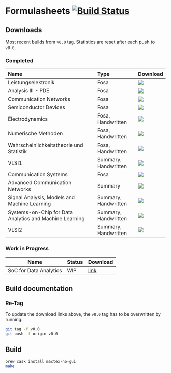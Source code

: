# Formulasheets [![Build Status](https://travis-ci.org/noah95/formulasheets.svg?branch=master)](https://travis-ci.org/noah95/formulasheets)

## Downloads
Most recent builds from `v0.0` tag. Statistics are reset after each push to `v0.0`.

### Completed

| Name                                                    | Type                 | Download                    |
|:--------------------------------------------------------|:---------------------|:----------------------------|
| Leistungselektronik                                     | Fosa                 | [![][le-badge]][le]         |
| Analysis III - PDE                                      | Fosa                 | [![][an3-badge]][an3]       |
| Communication Networks                                  | Fosa                 | [![][comnet-badge]][comnet] |
| Semiconductor Devices                                   | Fosa                 | [![][semi-badge]][semi]     |
| Electrodynamics                                         | Fosa, Handwritten    | [![][em-badge]][em]         |
| Numerische Methoden                                     | Fosa, Handwritten    | [![][num-badge]][num]       |
| Wahrscheinlichkeitstheorie und Statistik                | Fosa, Handwritten    | [![][wus-badge]][wus]       |
| VLSI1                                                   | Summary, Handwritten | [![][vlsi1-badge]][vlsi1]   |
| Communication Systems                                   | Fosa                 | [![][comsys-badge]][comsys] |
| Advanced Communication Networks                         | Summary              | [![][advnet-badge]][advnet] |
| Signal Analysis, Models and Machine Learning            | Summary, Handwritten | [![][sml-badge]][sml]       |
| Systems-on-Chip for Data Analytics and Machine Learning | Summary, Handwritten | [![][soc-badge]][soc]       |
| VLSI2                                                   | Summary, Handwritten | [![][vlsi2-badge]][vlsi2]   |

[le]: https://github.com/noah95/formulasheets/releases/download/v1.0/leistungselektronik.pdf
[le-badge]: https://img.shields.io/github/downloads/noah95/formulasheets/v1.0/leistungselektronik.pdf.svg
[an3]: https://github.com/noah95/formulasheets/releases/download/v1.0/analysis3pde.pdf
[an3-badge]: https://img.shields.io/github/downloads/noah95/formulasheets/v1.0/analysis3pde.pdf.svg
[comnet]: https://github.com/noah95/formulasheets/releases/download/v2.0.1/ComNet_summary.pdf
[comnet-badge]: https://img.shields.io/github/downloads/noah95/formulasheets/v2.0.1/ComNet_summary.pdf.svg

[semi]: https://github.com/noah95/formulasheets/releases/download/v2.1.1/semiconductordevices.pdf
[semi-badge]: https://img.shields.io/github/downloads/noah95/formulasheets/v2.1.1/semiconductordevices.pdf.svg

[em]: https://github.com/noah95/formulasheets/releases/download/v2.1.2/em_fosa_huetter.pdf
[em-badge]: https://img.shields.io/github/downloads/noah95/formulasheets/v2.1.2/em_fosa_huetter.pdf.svg

[num]: https://github.com/noah95/formulasheets/releases/download/v2.1.2/num_fosa_huetter.pdf
[num-badge]: https://img.shields.io/github/downloads/noah95/formulasheets/v2.1.2/num_fosa_huetter.pdf.svg

[wus]: https://github.com/noah95/formulasheets/releases/download/v2.1.2/wus_fosa_huetter.pdf
[wus-badge]: https://img.shields.io/github/downloads/noah95/formulasheets/v2.1.2/wus_fosa_huetter.pdf.svg

[vlsi1]: https://github.com/noah95/formulasheets/releases/download/v3.0.0/vlsi1_fosa_huetter.pdf
[vlsi1-badge]: https://img.shields.io/github/downloads/noah95/formulasheets/v3.0.0/vlsi1_fosa_huetter.pdf.svg

[comsys]: https://github.com/noah95/formulasheets/releases/download/v3.0.0/comsys_fosa_huetter.pdf
[comsys-badge]: https://img.shields.io/github/downloads/noah95/formulasheets/v3.0.0/comsys_fosa_huetter.pdf.svg

[advnet]: https://github.com/noah95/formulasheets/releases/download/v3.1.0/advnet_fosa_huetter.pdf
[advnet-badge]: https://img.shields.io/github/downloads/noah95/formulasheets/v3.1.0/advnet_fosa_huetter.pdf.svg

[sml]: https://github.com/noah95/formulasheets/releases/download/v3.1.1/sml_summary_huetter.pdf
[sml-badge]: https://img.shields.io/github/downloads/noah95/formulasheets/v3.1.1/sml_summary_huetter.pdf.svg

[soc]: https://github.com/noah95/formulasheets/releases/download/v4.0.0/soc_summary_huetter.pdf
[soc-badge]: https://img.shields.io/github/downloads/noah95/formulasheets/v4.0.0/soc_summary_huetter.pdf.svg

[vlsi2]: https://github.com/noah95/formulasheets/releases/download/v4.0.0/vlsi2_summary_huetter.pdf
[vlsi2-badge]: https://img.shields.io/github/downloads/noah95/formulasheets/v4.0.0/vlsi2_summary_huetter.pdf.svg


### Work in Progress
| Name          | Status | Download      |
| ------------- |--------|---------------|
| SoC for Data Analytics | WIP  | [link][socdaml] |

[socdaml]: https://github.com/noah95/formulasheets/raw/build/SoC%20for%20Data%20Analytics%20and%20Machine%20Learning/soc_for_da_ml_huetter.pdf

## Build documentation

### Re-Tag
To update the download links above, the `v0.0` tag has to be overwritten by running:

```bash
git tag -f v0.0
git push -f origin v0.0
```

## Build
```bash
brew cask install mactex-no-gui
make
```